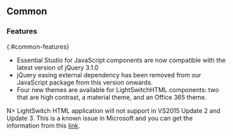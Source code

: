 ## Common

### Features
{:#common-features}

* Essential Studio for JavaScript components are now compatible with the latest version of jQuery 3.1.0
* jQuery easing external dependency has been removed from our JavaScript package from this version onwards.
* Four new themes are available for LightSwitchHTML components: two that are high contrast, a material theme, and an Office 365 theme. 

N> LightSwitch HTML application will not support in VS2015 Update 2 and Update 3. This is a known issue in Microsoft and you can get the information from this [link](https://msdn.microsoft.com/en-us/library/mt685942.aspx).